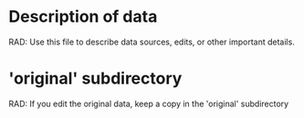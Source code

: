 # Description of data
RAD: Use this file to describe data sources, edits, or other important details.

# 'original' subdirectory
RAD: If you edit the original data, keep a copy in the 'original' subdirectory 

